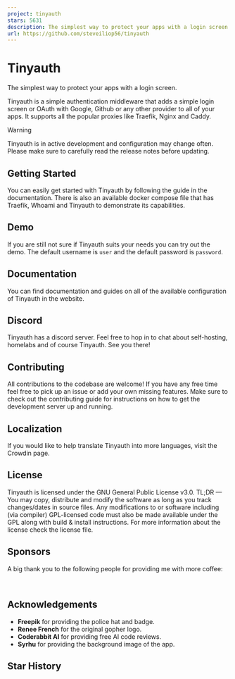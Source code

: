 ```yaml
---
project: tinyauth
stars: 5631
description: The simplest way to protect your apps with a login screen.
url: https://github.com/steveiliop56/tinyauth
---
```


Tinyauth
========

The simplest way to protect your apps with a login screen.

  

Tinyauth is a simple authentication middleware that adds a simple login screen or OAuth with Google, Github or any other provider to all of your apps. It supports all the popular proxies like Traefik, Nginx and Caddy.

Warning

Tinyauth is in active development and configuration may change often. Please make sure to carefully read the release notes before updating.

Getting Started
---------------

You can easily get started with Tinyauth by following the guide in the documentation. There is also an available docker compose file that has Traefik, Whoami and Tinyauth to demonstrate its capabilities.

Demo
----

If you are still not sure if Tinyauth suits your needs you can try out the demo. The default username is `user` and the default password is `password`.

Documentation
-------------

You can find documentation and guides on all of the available configuration of Tinyauth in the website.

Discord
-------

Tinyauth has a discord server. Feel free to hop in to chat about self-hosting, homelabs and of course Tinyauth. See you there!

Contributing
------------

All contributions to the codebase are welcome! If you have any free time feel free to pick up an issue or add your own missing features. Make sure to check out the contributing guide for instructions on how to get the development server up and running.

Localization
------------

If you would like to help translate Tinyauth into more languages, visit the Crowdin page.

License
-------

Tinyauth is licensed under the GNU General Public License v3.0. TL;DR — You may copy, distribute and modify the software as long as you track changes/dates in source files. Any modifications to or software including (via compiler) GPL-licensed code must also be made available under the GPL along with build & install instructions. For more information about the license check the license file.

Sponsors
--------

A big thank you to the following people for providing me with more coffee:

                  

Acknowledgements
----------------

-   **Freepik** for providing the police hat and badge.
-   **Renee French** for the original gopher logo.
-   **Coderabbit AI** for providing free AI code reviews.
-   **Syrhu** for providing the background image of the app.

Star History
------------
